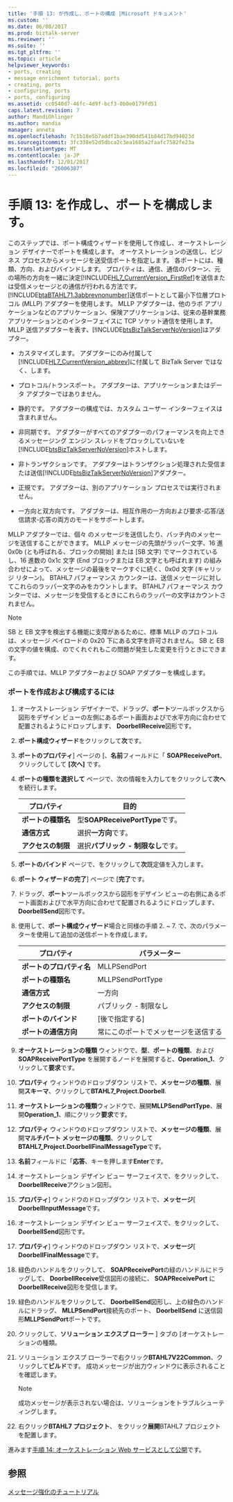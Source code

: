 ```yaml
---
title: '手順 13: が作成し、ポートの構成 |Microsoft ドキュメント'
ms.custom: ''
ms.date: 06/08/2017
ms.prod: biztalk-server
ms.reviewer: ''
ms.suite: ''
ms.tgt_pltfrm: ''
ms.topic: article
helpviewer_keywords:
- ports, creating
- message enrichment tutorial, ports
- creating, ports
- configuring, ports
- ports, configuring
ms.assetid: cc0540d7-46fc-4d9f-bcf3-0b0e0179fd51
caps.latest.revision: 7
author: MandiOhlinger
ms.author: mandia
manager: anneta
ms.openlocfilehash: 7c1b18e5b7addf1bae390dd541b84d17bd94023d
ms.sourcegitcommit: 3fc338e52d5dbca2c3ea1685a2faafc7582fe23a
ms.translationtype: MT
ms.contentlocale: ja-JP
ms.lasthandoff: 12/01/2017
ms.locfileid: "26006387"
---
```

# <a name="step-13-create-and-configure-ports"></a>手順 13: を作成し、ポートを構成します。
このステップでは、ポート構成ウィザードを使用して作成し、オーケストレーション デザイナーでポートを構成します。 オーケストレーションの送信し、ビジネス プロセスからメッセージを送受信ポートを指定します。 各ポートには、種類、方向、およびバインドします。 プロパティは、通信、通信のパターン、元の場所の方向を一緒に決定[!INCLUDE[HL7_CurrentVersion_FirstRef](../../includes/hl7-currentversion-firstref-md.md)]を送信または受信メッセージとの通信が行われる方法です。 [!INCLUDE[btaBTAHL71.3abbrevnonumber](../../includes/btabtahl71-3abbrevnonumber-md.md)]送信ポートとして最小下位層プロトコル (MLLP) アダプターを使用します。 MLLP アダプターは、他のラボ アプリケーションなどのアプリケーション、保険アプリケーションは、従来の基幹業務アプリケーションとのインターフェイスに TCP ソケット通信を使用します。 MLLP 送信アダプターを表す、[!INCLUDE[btsBizTalkServerNoVersion](../../includes/btsbiztalkservernoversion-md.md)]はアダプター。  
  
-   カスタマイズします。 アダプターにのみ付属して[!INCLUDE[HL7_CurrentVersion_abbrev](../../includes/hl7-currentversion-abbrev-md.md)]に付属して BizTalk Server ではなく、します。  
  
-   プロトコル/トランスポート。 アダプターは、アプリケーションまたはデータ アダプターではありません。  
  
-   静的です。 アダプターの構成では、カスタム ユーザー インターフェイスは含まれません。  
  
-   非同期です。 アダプターがすべてのアダプターのパフォーマンスを向上できるメッセージング エンジン スレッドをブロックしていないを[!INCLUDE[btsBizTalkServerNoVersion](../../includes/btsbiztalkservernoversion-md.md)]ホストします。  
  
-   非トランザクションです。 アダプターはトランザクション処理された受信または送信[!INCLUDE[btsBizTalkServerNoVersion](../../includes/btsbiztalkservernoversion-md.md)]アダプター。  
  
-   正規です。 アダプターは、別のアプリケーション プロセスでは実行されません。  
  
-   一方向と双方向です。 アダプターは、相互作用の一方向および要求-応答/送信請求-応答の両方のモードをサポートします。  
  
 MLLP アダプターでは、個々 のメッセージを送信したり、バッチ内のメッセージを送信することができます。 MLLP メッセージの先頭がラッパー文字、16 進 0x0b (とも呼ばれる、ブロックの開始] または [SB 文字) でマークされているし、16 進数の 0x1c 文字 (End ブロックまたは EB 文字とも呼ばれます) の組み合わせによって、メッセージの最後をマークすぐに続く、0x0d 文字 (キャリッジ リターン)。 BTAHL7 パフォーマンス カウンターは、送信メッセージに対してこれらのラッパー文字のみをカウントします。 BTAHL7 パフォーマンス カウンターでは、メッセージを受信するときにこれらのラッパーの文字はカウントされません。  
  
> [!NOTE]
>  SB と EB 文字を検出する機能に支障があるために、標準 MLLP のプロトコルは、メッセージ ペイロードの 0x20 下にある文字を許可されません。 SB と EB の文字の値を構成、のでくれぐれもこの問題が発生した変更を行うときにできます。  
  
 この手順では、MLLP アダプターおよび SOAP アダプターを構成します。  
  
### <a name="to-create-and-configure-the-ports"></a>ポートを作成および構成するには  
  
1.  オーケストレーション デザイナーで、ドラッグ、**ポート**ツールボックスから図形をデザイン ビューの左側にあるポート画面およびで水平方向に合わせて配置されるようにドロップします、 **DoorbellReceive**図形です。  
  
2.  **ポート構成ウィザード**をクリックして**次**です。  
  
3.  **ポートのプロパティ**] ページの [、**名前**フィールドに「 **SOAPReceivePort**、クリックしてして **[次へ]** です。  
  
4.  **ポートの種類を選択して** ページで、次の情報を入力してをクリックして**次へ**を続行します。  
  
    |プロパティ|目的|  
    |--------------|----------------|  
    |**ポートの種類名**|型**SOAPReceivePortType**です。|  
    |**通信方式**|選択**一方向**です。|  
    |**アクセスの制限**|選択**パブリック - 制限なし**です。|  
  
5.  **ポートのバインド** ページで、をクリックして**次**既定値を入力します。  
  
6.  **ポート ウィザードの完了**] ページで [**完了**です。  
  
7.  ドラッグ、**ポート**ツールボックスから図形をデザイン ビューの右側にあるポート画面およびで水平方向に合わせて配置されるようにドロップします、 **DoorbellSend**図形です。  
  
8.  使用して、**ポート構成ウィザード**場合と同様の手順 2. ~ 7. で、次のパラメーターを使用して追加の送信ポートを作成します。  
  
    |プロパティ|パラメーター|  
    |--------------|---------------|  
    |**ポートのプロパティ名**|MLLPSendPort|  
    |**ポートの種類名**|MLLPSendPortType|  
    |**通信方式**|一方向|  
    |**アクセスの制限**|パブリック - 制限なし|  
    |**ポートのバインド**|[後で指定する]|  
    |**ポートの通信方向**|常にこのポートでメッセージを送信する|  
  
9. **オーケストレーションの種類** ウィンドウで、**型**、**ポートの種類**、および**SOAPReceivePortType** を展開するノードを展開すると、**Operation_1**、クリックして**要求**です。  
  
10. **プロパティ** ウィンドウのドロップダウン リストで、**メッセージの種類**、展開**スキーマ**、クリックして**BTAHL7_Project.Doorbell**.  
  
11. **オーケストレーションの種類**ウィンドウで、展開**MLLPSendPortType**、展開**Operation_1**、順にクリック**要求**です。  
  
12. **プロパティ** ウィンドウのドロップダウン リストで、**メッセージの種類**、展開**マルチパート メッセージの種類**、クリックして**BTAHL7_Project.DoorbellFinalMessageType**です。  
  
13. **名前**フィールドに「**応答**、キーを押します**Enter**です。  
  
14. オーケストレーション デザイン ビュー サーフェイスで、をクリックして、 **DoorbellReceive**アクション図形。  
  
15. **プロパティ**] ウィンドウのドロップダウン リストで、**メッセージ**[ **DoorbellInputMessage**です。  
  
16. オーケストレーション デザイン ビュー サーフェイスで、をクリックして、 **DoorbellSend**図形です。  
  
17. **プロパティ**] ウィンドウのドロップダウン リストで、**メッセージ**[ **DoorbellFinalMessage**です。  
  
18. 緑色のハンドルをクリックして、 **SOAPReceivePort**の緑のハンドルにドラッグして、 **DoorbellReceive**受信図形の接続に、 **SOAPReceivePort** に**DoorbellReceive**図形を受信します。  
  
19. 緑色のハンドルをクリックして、 **DoorbellSend**図形し、上の緑色のハンドルにドラッグ、 **MLLPSendPort**接続先のポート、 **DoorbellSend** に送信図形**MLLPSendPort**ポートです。  
  
20. クリックして、**ソリューション エクスプ ローラー** ] タブの [オーケストレーションの種類。  
  
21. ソリューション エクスプ ローラーで右クリック**BTAHL7V22Common**、クリックして**ビルド**です。 成功メッセージが出力ウィンドウに表示されることを確認します。  
  
    > [!NOTE]
    >  成功メッセージが表示されない場合は、ソリューションをトラブルシューティングします。  
  
22. 右クリック**BTAHL7 プロジェクト**、 をクリック**展開**BTAHL7 プロジェクトを配置します。  
  
 進みます[手順 14: オーケストレーション Web サービスとして公開](../../adapters-and-accelerators/accelerator-hl7/step-14-publish-the-orchestration-as-a-web-service.md)です。  
  
## <a name="see-also"></a>参照  
 [メッセージ強化のチュートリアル](../../adapters-and-accelerators/accelerator-hl7/message-enrichment-tutorial.md)